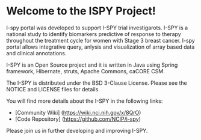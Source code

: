 Welcome to the ISPY Project!
=====================================

I-spy portal was developed to support I-SPY trial investigarots. I-SPY is a national study to identify biomarkers predictive of response to therapy throughout the treatment cycle for women with Stage 3 breast cancer. 
I-spy portal allows integrative query, anlysis and visualization of array based data and clinical annotations. 

I-SPY is an Open Source project and it is written in Java using Spring framework, Hibernate, struts, Apache Commons, caCORE CSM.

The I-SPY is distributed under the BSD 3-Clause License.
Please see the NOTICE and LICENSE files for details.

You will find more details about the I-SPY in the following links:
 * [Community Wiki] (https://wiki.nci.nih.gov/x/8QrO)
 * [Code Repository] (https://github.com/NCIP/i-spy)

Please join us in further developing and improving I-SPY.
